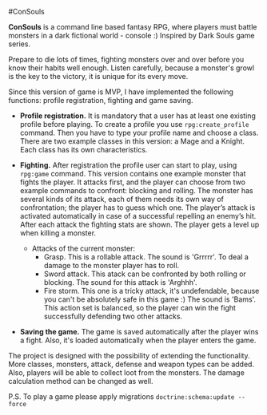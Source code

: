 #ConSouls

**ConSouls** is a command line based fantasy RPG, where players must battle monsters in a dark fictional world - console :) Inspired by Dark Souls game series.

Prepare to die lots of times, fighting monsters over and over before you know their habits well enough. Listen carefully, because a monster's growl is the key to the victory, it is unique for its every move.

Since this version of game is MVP, I have implemented the following functions: profile registration, fighting and game saving.

- **Profile registration.** It is mandatory that a user has at least one existing profile before playing. To create a profile you use ```rpg:create_profile``` command. Then you have to type your profile name and choose a class. There are two example classes in this version: a Mage and a Knight. Each class has its own characteristics.

- **Fighting.** After registration the profile user can start to play, using ```rpg:game``` command. This version contains one example monster that fights the player. It attacks first, and the player can choose from two example commands to confront: blocking and rolling. The monster has several kinds of its attack, each of them needs its own way of confrontation; the player has to guess which one. The player’s attack is activated automatically in case of a successful repelling an enemy’s hit. After each attack the fighting stats are shown. The player gets a level up when killing a monster.
  - Attacks of the current monster: 
    - Grasp. This is a rollable attack. The sound is 'Grrrrr'. To deal a damage to the monster player has to roll.
    - Sword attack. This atack can be confronted by both rolling or blocking. The sound for this attack is 'Arghhh'.
    - Fire storm. This one is a tricky attack, it's undefendable, because you can't be absolutely safe in this game :) The sound is 'Bams'. This action set is balanced, so the player can win the fight successfully defending two other attacks.

- **Saving the game.** The game is saved automatically after the player wins a fight. Also, it's loaded automatically when the player enters the game.

The project is designed with the possibility of extending the functionality. More classes, monsters, attack, defense and weapon types can be added. Also, players will be able to collect loot from the monsters. The damage calculation method can be changed as well.

P.S. To play a game please apply migrations ```doctrine:schema:update --force```

